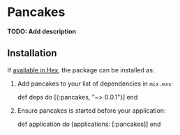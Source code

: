 # Pancakes

**TODO: Add description**

## Installation

If [available in Hex](https://hex.pm/docs/publish), the package can be installed as:

  1. Add pancakes to your list of dependencies in `mix.exs`:

        def deps do
          [{:pancakes, "~> 0.0.1"}]
        end

  2. Ensure pancakes is started before your application:

        def application do
          [applications: [:pancakes]]
        end

